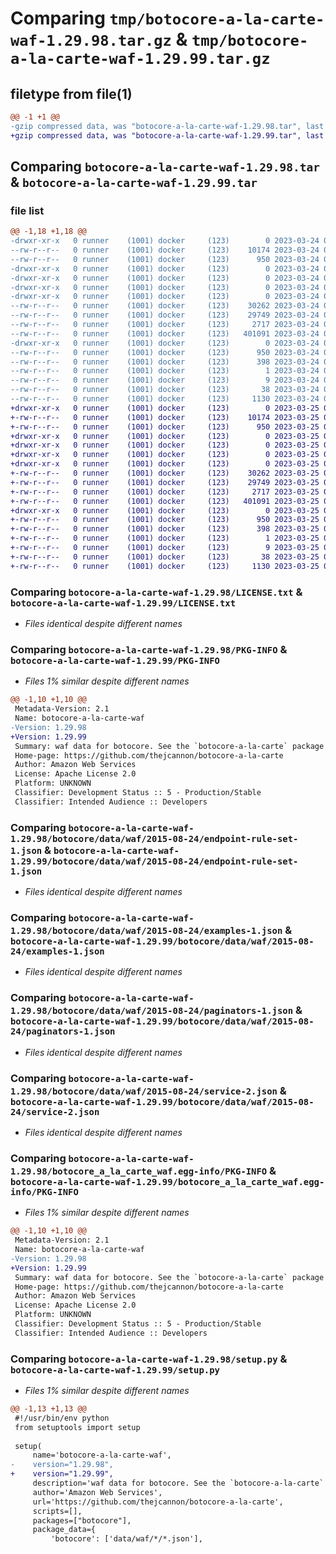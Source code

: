 # Comparing `tmp/botocore-a-la-carte-waf-1.29.98.tar.gz` & `tmp/botocore-a-la-carte-waf-1.29.99.tar.gz`

## filetype from file(1)

```diff
@@ -1 +1 @@
-gzip compressed data, was "botocore-a-la-carte-waf-1.29.98.tar", last modified: Fri Mar 24 01:24:44 2023, max compression
+gzip compressed data, was "botocore-a-la-carte-waf-1.29.99.tar", last modified: Sat Mar 25 01:23:13 2023, max compression
```

## Comparing `botocore-a-la-carte-waf-1.29.98.tar` & `botocore-a-la-carte-waf-1.29.99.tar`

### file list

```diff
@@ -1,18 +1,18 @@
-drwxr-xr-x   0 runner    (1001) docker     (123)        0 2023-03-24 01:24:44.566184 botocore-a-la-carte-waf-1.29.98/
--rw-r--r--   0 runner    (1001) docker     (123)    10174 2023-03-24 01:24:44.000000 botocore-a-la-carte-waf-1.29.98/LICENSE.txt
--rw-r--r--   0 runner    (1001) docker     (123)      950 2023-03-24 01:24:44.566184 botocore-a-la-carte-waf-1.29.98/PKG-INFO
-drwxr-xr-x   0 runner    (1001) docker     (123)        0 2023-03-24 01:24:44.566184 botocore-a-la-carte-waf-1.29.98/botocore/
-drwxr-xr-x   0 runner    (1001) docker     (123)        0 2023-03-24 01:24:44.566184 botocore-a-la-carte-waf-1.29.98/botocore/data/
-drwxr-xr-x   0 runner    (1001) docker     (123)        0 2023-03-24 01:24:44.566184 botocore-a-la-carte-waf-1.29.98/botocore/data/waf/
-drwxr-xr-x   0 runner    (1001) docker     (123)        0 2023-03-24 01:24:44.566184 botocore-a-la-carte-waf-1.29.98/botocore/data/waf/2015-08-24/
--rw-r--r--   0 runner    (1001) docker     (123)    30262 2023-03-24 01:23:57.000000 botocore-a-la-carte-waf-1.29.98/botocore/data/waf/2015-08-24/endpoint-rule-set-1.json
--rw-r--r--   0 runner    (1001) docker     (123)    29749 2023-03-24 01:23:57.000000 botocore-a-la-carte-waf-1.29.98/botocore/data/waf/2015-08-24/examples-1.json
--rw-r--r--   0 runner    (1001) docker     (123)     2717 2023-03-24 01:23:57.000000 botocore-a-la-carte-waf-1.29.98/botocore/data/waf/2015-08-24/paginators-1.json
--rw-r--r--   0 runner    (1001) docker     (123)   401091 2023-03-24 01:23:57.000000 botocore-a-la-carte-waf-1.29.98/botocore/data/waf/2015-08-24/service-2.json
-drwxr-xr-x   0 runner    (1001) docker     (123)        0 2023-03-24 01:24:44.566184 botocore-a-la-carte-waf-1.29.98/botocore_a_la_carte_waf.egg-info/
--rw-r--r--   0 runner    (1001) docker     (123)      950 2023-03-24 01:24:44.000000 botocore-a-la-carte-waf-1.29.98/botocore_a_la_carte_waf.egg-info/PKG-INFO
--rw-r--r--   0 runner    (1001) docker     (123)      398 2023-03-24 01:24:44.000000 botocore-a-la-carte-waf-1.29.98/botocore_a_la_carte_waf.egg-info/SOURCES.txt
--rw-r--r--   0 runner    (1001) docker     (123)        1 2023-03-24 01:24:44.000000 botocore-a-la-carte-waf-1.29.98/botocore_a_la_carte_waf.egg-info/dependency_links.txt
--rw-r--r--   0 runner    (1001) docker     (123)        9 2023-03-24 01:24:44.000000 botocore-a-la-carte-waf-1.29.98/botocore_a_la_carte_waf.egg-info/top_level.txt
--rw-r--r--   0 runner    (1001) docker     (123)       38 2023-03-24 01:24:44.566184 botocore-a-la-carte-waf-1.29.98/setup.cfg
--rw-r--r--   0 runner    (1001) docker     (123)     1130 2023-03-24 01:24:44.000000 botocore-a-la-carte-waf-1.29.98/setup.py
+drwxr-xr-x   0 runner    (1001) docker     (123)        0 2023-03-25 01:23:13.913257 botocore-a-la-carte-waf-1.29.99/
+-rw-r--r--   0 runner    (1001) docker     (123)    10174 2023-03-25 01:23:13.000000 botocore-a-la-carte-waf-1.29.99/LICENSE.txt
+-rw-r--r--   0 runner    (1001) docker     (123)      950 2023-03-25 01:23:13.913257 botocore-a-la-carte-waf-1.29.99/PKG-INFO
+drwxr-xr-x   0 runner    (1001) docker     (123)        0 2023-03-25 01:23:13.913257 botocore-a-la-carte-waf-1.29.99/botocore/
+drwxr-xr-x   0 runner    (1001) docker     (123)        0 2023-03-25 01:23:13.913257 botocore-a-la-carte-waf-1.29.99/botocore/data/
+drwxr-xr-x   0 runner    (1001) docker     (123)        0 2023-03-25 01:23:13.913257 botocore-a-la-carte-waf-1.29.99/botocore/data/waf/
+drwxr-xr-x   0 runner    (1001) docker     (123)        0 2023-03-25 01:23:13.913257 botocore-a-la-carte-waf-1.29.99/botocore/data/waf/2015-08-24/
+-rw-r--r--   0 runner    (1001) docker     (123)    30262 2023-03-25 01:22:12.000000 botocore-a-la-carte-waf-1.29.99/botocore/data/waf/2015-08-24/endpoint-rule-set-1.json
+-rw-r--r--   0 runner    (1001) docker     (123)    29749 2023-03-25 01:22:12.000000 botocore-a-la-carte-waf-1.29.99/botocore/data/waf/2015-08-24/examples-1.json
+-rw-r--r--   0 runner    (1001) docker     (123)     2717 2023-03-25 01:22:12.000000 botocore-a-la-carte-waf-1.29.99/botocore/data/waf/2015-08-24/paginators-1.json
+-rw-r--r--   0 runner    (1001) docker     (123)   401091 2023-03-25 01:22:12.000000 botocore-a-la-carte-waf-1.29.99/botocore/data/waf/2015-08-24/service-2.json
+drwxr-xr-x   0 runner    (1001) docker     (123)        0 2023-03-25 01:23:13.913257 botocore-a-la-carte-waf-1.29.99/botocore_a_la_carte_waf.egg-info/
+-rw-r--r--   0 runner    (1001) docker     (123)      950 2023-03-25 01:23:13.000000 botocore-a-la-carte-waf-1.29.99/botocore_a_la_carte_waf.egg-info/PKG-INFO
+-rw-r--r--   0 runner    (1001) docker     (123)      398 2023-03-25 01:23:13.000000 botocore-a-la-carte-waf-1.29.99/botocore_a_la_carte_waf.egg-info/SOURCES.txt
+-rw-r--r--   0 runner    (1001) docker     (123)        1 2023-03-25 01:23:13.000000 botocore-a-la-carte-waf-1.29.99/botocore_a_la_carte_waf.egg-info/dependency_links.txt
+-rw-r--r--   0 runner    (1001) docker     (123)        9 2023-03-25 01:23:13.000000 botocore-a-la-carte-waf-1.29.99/botocore_a_la_carte_waf.egg-info/top_level.txt
+-rw-r--r--   0 runner    (1001) docker     (123)       38 2023-03-25 01:23:13.913257 botocore-a-la-carte-waf-1.29.99/setup.cfg
+-rw-r--r--   0 runner    (1001) docker     (123)     1130 2023-03-25 01:23:13.000000 botocore-a-la-carte-waf-1.29.99/setup.py
```

### Comparing `botocore-a-la-carte-waf-1.29.98/LICENSE.txt` & `botocore-a-la-carte-waf-1.29.99/LICENSE.txt`

 * *Files identical despite different names*

### Comparing `botocore-a-la-carte-waf-1.29.98/PKG-INFO` & `botocore-a-la-carte-waf-1.29.99/PKG-INFO`

 * *Files 1% similar despite different names*

```diff
@@ -1,10 +1,10 @@
 Metadata-Version: 2.1
 Name: botocore-a-la-carte-waf
-Version: 1.29.98
+Version: 1.29.99
 Summary: waf data for botocore. See the `botocore-a-la-carte` package for more info.
 Home-page: https://github.com/thejcannon/botocore-a-la-carte
 Author: Amazon Web Services
 License: Apache License 2.0
 Platform: UNKNOWN
 Classifier: Development Status :: 5 - Production/Stable
 Classifier: Intended Audience :: Developers
```

### Comparing `botocore-a-la-carte-waf-1.29.98/botocore/data/waf/2015-08-24/endpoint-rule-set-1.json` & `botocore-a-la-carte-waf-1.29.99/botocore/data/waf/2015-08-24/endpoint-rule-set-1.json`

 * *Files identical despite different names*

### Comparing `botocore-a-la-carte-waf-1.29.98/botocore/data/waf/2015-08-24/examples-1.json` & `botocore-a-la-carte-waf-1.29.99/botocore/data/waf/2015-08-24/examples-1.json`

 * *Files identical despite different names*

### Comparing `botocore-a-la-carte-waf-1.29.98/botocore/data/waf/2015-08-24/paginators-1.json` & `botocore-a-la-carte-waf-1.29.99/botocore/data/waf/2015-08-24/paginators-1.json`

 * *Files identical despite different names*

### Comparing `botocore-a-la-carte-waf-1.29.98/botocore/data/waf/2015-08-24/service-2.json` & `botocore-a-la-carte-waf-1.29.99/botocore/data/waf/2015-08-24/service-2.json`

 * *Files identical despite different names*

### Comparing `botocore-a-la-carte-waf-1.29.98/botocore_a_la_carte_waf.egg-info/PKG-INFO` & `botocore-a-la-carte-waf-1.29.99/botocore_a_la_carte_waf.egg-info/PKG-INFO`

 * *Files 1% similar despite different names*

```diff
@@ -1,10 +1,10 @@
 Metadata-Version: 2.1
 Name: botocore-a-la-carte-waf
-Version: 1.29.98
+Version: 1.29.99
 Summary: waf data for botocore. See the `botocore-a-la-carte` package for more info.
 Home-page: https://github.com/thejcannon/botocore-a-la-carte
 Author: Amazon Web Services
 License: Apache License 2.0
 Platform: UNKNOWN
 Classifier: Development Status :: 5 - Production/Stable
 Classifier: Intended Audience :: Developers
```

### Comparing `botocore-a-la-carte-waf-1.29.98/setup.py` & `botocore-a-la-carte-waf-1.29.99/setup.py`

 * *Files 1% similar despite different names*

```diff
@@ -1,13 +1,13 @@
 #!/usr/bin/env python
 from setuptools import setup
 
 setup(
     name='botocore-a-la-carte-waf',
-    version="1.29.98",
+    version="1.29.99",
     description='waf data for botocore. See the `botocore-a-la-carte` package for more info.',
     author='Amazon Web Services',
     url='https://github.com/thejcannon/botocore-a-la-carte',
     scripts=[],
     packages=["botocore"],
     package_data={
         'botocore': ['data/waf/*/*.json'],
```

